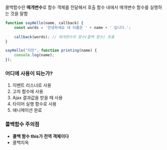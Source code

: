 콜백함수란 **매개변수**로 함수 객체를 전달해서 호출 함수 내에서 매개변수 함수를 실행하는 것을 말함

```jsx
function sayHello(name, callback) {
    const words = '안녕하세요 내 이름은 ' + name + ' 입니다.';
    
    callback(words); // 매개변수의 함수(콜백 함수) 호출
}

sayHello("지민", function printing(name) {
	console.log(name);
});
```

### 어디에 사용이 되는가?

1. 이벤트 리스너로 사용
2. 고차 함수에 사용
3. Ajax 결과값을 받을 때 사용
4. 타이머 실행 함수로 사용
5. 애니메이션 완료

### 콜백함수 주의점

- **콜백 함수 this가 전역 객체이다**
- 콜백지옥
